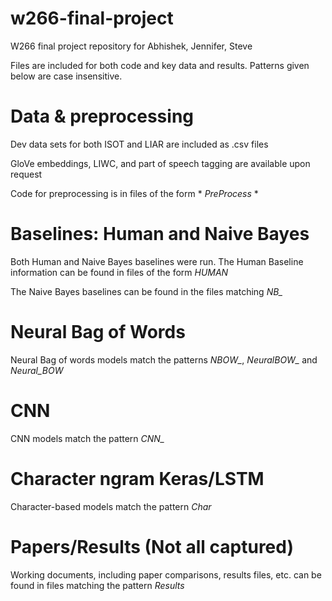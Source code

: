# w266-final-project
W266 final project repository for Abhishek, Jennifer, Steve

Files are included for both code and key data and results.  Patterns given below are case insensitive.

# Data & preprocessing

Dev data sets for both ISOT and LIAR are included as .csv files 

GloVe embeddings, LIWC, and part of speech tagging are available upon request

Code for preprocessing is in files of the form * *PreProcess* *

# Baselines:  Human and Naive Bayes

Both Human and Naive Bayes baselines were run.  The Human Baseline information can be found in files of the form *HUMAN*

The Naive Bayes baselines can be found in the files matching *NB_*

# Neural Bag of Words

Neural Bag of words models match the patterns *NBOW_*, *NeuralBOW_* and *Neural_BOW*

# CNN

CNN models match the pattern *CNN_*

# Character ngram Keras/LSTM

Character-based models match the pattern *_Char_*

# Papers/Results (Not all captured)

Working documents, including paper comparisons, results files, etc. can be found in files matching the pattern *Results*
